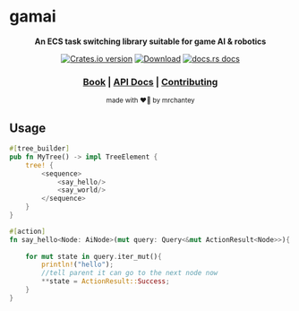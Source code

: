 # gamai

<div align="center">

  <p>
    <strong>An ECS task switching library suitable for game AI & robotics</strong>
  </p>

  <p>
    <a href="https://crates.io/crates/gamai"><img src="https://img.shields.io/crates/v/gamai.svg?style=flat-square" alt="Crates.io version" /></a>
    <a href="https://crates.io/crates/gamai"><img src="https://img.shields.io/crates/d/gamai.svg?style=flat-square" alt="Download" /></a>
    <a href="https://docs.rs/gamai"><img src="https://img.shields.io/badge/docs-latest-blue.svg?style=flat-square" alt="docs.rs docs" /></a>
  </p>

  <h3>
    <a href="https://mrchantey.github.io/forky/docs/gamai">Book</a>
    <span> | </span>
    <a href="https://docs.rs/gamai">API Docs</a>
    <span> | </span>
    <a href="https://mrchantey.github.io/forky/docs/other/contributing.html">Contributing</a>
  </h3>

  <sub>made with ❤️‍🔥 by mrchantey</a></sub>
</div>

## Usage

```rs
#[tree_builder]
pub fn MyTree() -> impl TreeElement {
	tree! {
		<sequence>
			<say_hello/>
			<say_world/>
		</sequence>
	}
}

#[action]
fn say_hello<Node: AiNode>(mut query: Query<&mut ActionResult<Node>>){
	
	for mut state in query.iter_mut(){
		println!("hello");
		//tell parent it can go to the next node now
		**state = ActionResult::Success;
	}
}
```
